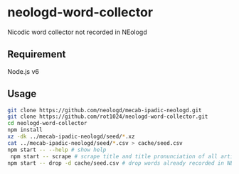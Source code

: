 # neologd-word-collector

Nicodic word collector not recorded in NEologd

## Requirement

Node.js v6

## Usage

```sh
git clone https://github.com/neologd/mecab-ipadic-neologd.git
git clone https://github.com/rot1024/neologd-word-collector.git
cd neologd-word-collector
npm install
xz -dk ../mecab-ipadic-neologd/seed/*.xz
cat ../mecab-ipadic-neologd/seed/*.csv > cache/seed.csv
npm start -- --help # show help
 npm start -- scrape # scrape title and title pronunciation of all articles of niconico dictionary
npm start -- drop -d cache/seed.csv # drop words already recorded in NEologd
```
